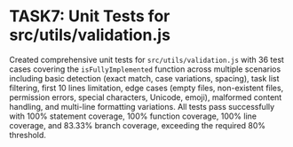 # TASK7: Unit Tests for src/utils/validation.js

Created comprehensive unit tests for `src/utils/validation.js` with 36 test cases covering the `isFullyImplemented` function across multiple scenarios including basic detection (exact match, case variations, spacing), task list filtering, first 10 lines limitation, edge cases (empty files, non-existent files, permission errors, special characters, Unicode, emoji), malformed content handling, and multi-line formatting variations. All tests pass successfully with 100% statement coverage, 100% function coverage, 100% line coverage, and 83.33% branch coverage, exceeding the required 80% threshold.
